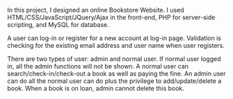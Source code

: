 In this project, I designed an online Bookstore Website. I used HTML/CSS/JavaScript/JQuery/Ajax in the front-end, PHP for server-side scripting, and MySQL for database. 

A user can log-in or register for a new account at log-in page. Validation is checking for the existing email address and user name when user registers. 

There are two types of user: admin and normal user. If normal user logged in, all the admin functions will not be shown. A normal user can search/check-in/check-out a book as well as paying the fine. An admin user can do all the normal user can do plus the privilege to add/update/delete a book. When a book is on loan, admin cannot delete this book.
